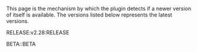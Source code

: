 This page is the mechanism by which the plugin detects if a newer version of itself is available. The versions listed below represents the latest versions.

RELEASE:v2.28:RELEASE

BETA::BETA